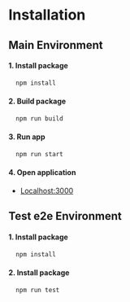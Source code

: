 
# Installation

## Main Environment
####  1. Install package
```bash
  npm install
```

####  2. Build package
```bash
  npm run build
```

####  3. Run app
```bash
  npm run start
```

####  4. Open application
- [Localhost:3000](http://localhost:3000)


## Test e2e Environment
####  1. Install package
```bash
  npm install
```

####  2. Install package
```bash
  npm run test
```